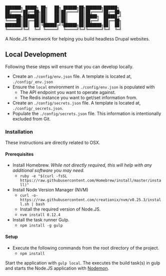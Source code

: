 ```
███████╗ █████╗ ██╗   ██╗ ██████╗██╗███████╗██████╗
██╔════╝██╔══██╗██║   ██║██╔════╝██║██╔════╝██╔══██╗
███████╗███████║██║   ██║██║     ██║█████╗  ██████╔╝
╚════██║██╔══██║██║   ██║██║     ██║██╔══╝  ██╔══██╗
███████║██║  ██║╚██████╔╝╚██████╗██║███████╗██║  ██║
╚══════╝╚═╝  ╚═╝ ╚═════╝  ╚═════╝╚═╝╚══════╝╚═╝  ╚═╝
```

A Node.JS framework for helping you build headless Drupal websites.

## Local Development

Following these steps will ensure that you can develop locally.

- Create an `./config/env.json` file. A template is located at, `./config/_env.json`
- Ensure the `local` environment in `./config/env.json` is populated with
  - The API endpoint you want to operate against.
  - The Redis instance you want to get/set information from.
- Create an `./config/secrets.json` file. A template is located at, `./config/_secrets.json`.
- Populate the `./config/secrets.json` file. This information is intentionally excluded from Git.

### Installation

These instructions are directly related to OSX.

#### Prerequisites

- Install Homebrew. _While not directly required, this will help with any additional software you may need._
  - `ruby -e "$(curl -fsSL https://raw.githubusercontent.com/Homebrew/install/master/install)"`
- Install Node Version Manager (NVM)
  - `curl -o- https://raw.githubusercontent.com/creationix/nvm/v0.25.3/install.sh | bash`
  - Install the required version of Node.JS.
  - `nvm install 0.12.4`
- Install the task runner Gulp.
  - `npm install -g gulp`

#### Setup

- Execute the following commands from the root directory of the project.
  - `npm install`

Start the application with `gulp local`. The executes the build task(s) in gulp and starts the Node.JS application with [Nodemon](https://www.npmjs.com/package/nodemon).
